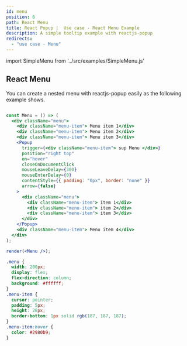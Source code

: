 ```yaml
---
id: menu
position: 6
path: React Menu
title: React Popup |  Use case - React Menu Example
description: A simple tooltip example with reactjs-popup
redirects:
  - "use case - Menu"
---
```


import SimpleMenu from '../src/examples/SimpleMenu.js'

## React Menu

You can create a nested menu with reactjs-popup easily as the following example shows.

```jsx live=true

const Menu = () => (
  <div className="menu">
    <div className="menu-item"> Menu item 1</div>
    <div className="menu-item"> Menu item 2</div>
    <div className="menu-item"> Menu item 3</div>
    <Popup
      trigger={<div className="menu-item"> sup Menu </div>}
      position="right top"
      on="hover"
      closeOnDocumentClick
      mouseLeaveDelay={300}
      mouseEnterDelay={0}
      contentStyle={{ padding: "0px", border: "none" }}
      arrow={false}
    >
      <div className="menu">
        <div className="menu-item"> item 1</div>
        <div className="menu-item"> item 2</div>
        <div className="menu-item"> item 3</div>
      </div>
    </Popup>
    <div className="menu-item"> Menu item 4</div>
  </div>
);

render(<Menu />);
```

```css
.menu {
  width: 200px;
  display: flex;
  flex-direction: column;
  background: #ffffff;
}
.menu-item {
  cursor: pointer;
  padding: 5px;
  height: 28px;
  border-bottom: 1px solid rgb(187, 187, 187);
}
.menu-item:hover {
  color: #2980b9;
}
```
